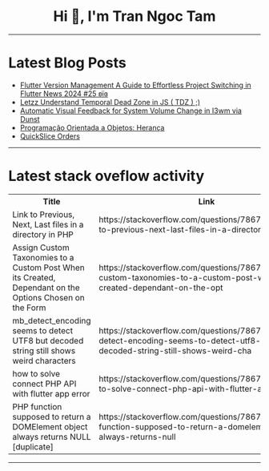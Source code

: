 <h1 align="center">Hi 👋, I'm Tran Ngoc Tam</h1>

---

# Latest Blog Posts 
<!-- BLOG-POST-LIST:START -->
- [Flutter Version Management A Guide to Effortless Project Switching in Flutter News 2024 #25 ʚїɞ](https://dev.to/lucianojung/flutter-version-management-a-guide-to-effortless-project-switching-in-flutter-news-2024-25-eyie-4jgl)
- [Letzz Understand Temporal Dead Zone in JS &lpar; TDZ &rpar; ;&rpar;](https://dev.to/darshanraval/letzz-understand-temporal-dead-zone-in-js-tdz--2h71)
- [Automatic Visual Feedback for System Volume Change in I3wm via Dunst](https://dev.to/tomoviktor/automatic-visual-feedback-for-system-volume-change-in-i3wm-via-dunst-4lo9)
- [Programação Orientada a Objetos: Herança](https://dev.to/fabianoflorentino/programacao-orientada-a-objetos-heranca-1pc3)
- [QuickSlice Orders](https://dev.to/sadhik_patayit_9b1d5e4815/quickslice-orders-2mop)
<!-- BLOG-POST-LIST:END -->

---

# Latest stack oveflow activity
<table>
  <tr><th>Title</th><th>Link</th></tr>
  <!-- STACKOVERFLOW:START --><tr><td>Link to Previous, Next, Last files in a directory in PHP</td><td>https://stackoverflow.com/questions/78678859/link-to-previous-next-last-files-in-a-directory-in-php</td></tr><tr><td>Assign Custom Taxonomies to a Custom Post When its Created, Dependant on the Options Chosen on the Form</td><td>https://stackoverflow.com/questions/78678831/assign-custom-taxonomies-to-a-custom-post-when-its-created-dependant-on-the-opt</td></tr><tr><td>mb_detect_encoding seems to detect UTF8 but decoded string still shows weird characters</td><td>https://stackoverflow.com/questions/78678820/mb-detect-encoding-seems-to-detect-utf8-but-decoded-string-still-shows-weird-cha</td></tr><tr><td>how to solve connect PHP API with flutter app error</td><td>https://stackoverflow.com/questions/78678745/how-to-solve-connect-php-api-with-flutter-app-error</td></tr><tr><td>PHP function supposed to return a DOMElement object always returns NULL [duplicate]</td><td>https://stackoverflow.com/questions/78678524/php-function-supposed-to-return-a-domelement-object-always-returns-null</td></tr><!-- STACKOVERFLOW:END -->
</table>

---


